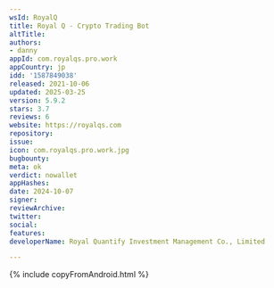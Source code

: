 ```yaml
---
wsId: RoyalQ
title: Royal Q - Crypto Trading Bot
altTitle: 
authors:
- danny
appId: com.royalqs.pro.work
appCountry: jp
idd: '1587849038'
released: 2021-10-06
updated: 2025-03-25
version: 5.9.2
stars: 3.7
reviews: 6
website: https://royalqs.com
repository: 
issue: 
icon: com.royalqs.pro.work.jpg
bugbounty: 
meta: ok
verdict: nowallet
appHashes: 
date: 2024-10-07
signer: 
reviewArchive: 
twitter: 
social: 
features: 
developerName: Royal Quantify Investment Management Co., Limited

---
```


{% include copyFromAndroid.html %}